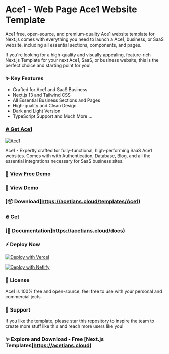# Ace1 - Web Page Ace1 Website Template

Ace1 free, open-source, and premium-quality Ace1 website template for Next.js comes with everything you need to launch a Ace1, business, or SaaS website, including all essential sections, components, and pages.

If you're looking for a high-quality and visually appealing, feature-rich Next.js Template for your next Ace1, SaaS, or business website, this is the perfect choice and starting point for you!

### ✨ Key Features
- Crafted for Ace1 and SaaS Business
- Next.js 13 and Tailwind CSS
- All Essential Business Sections and Pages
- High-quality and Clean Design
- Dark and Light Version
- TypeScript Support
and Much More ...

### [🔥 Get Ace1 ](https://acetians.cloud)

[![Ace1 ](https://cdn.nextjstemplates.com/Ace1----Ace1s-282e26f7-f543-4ae4-a777-ac306c08cce8.png)](https://acetians.cloud)

Ace1  - Expertly crafted for fully-functional, high-performing SaaS Ace1 websites. Comes with with Authentication, Database, Blog, and all the essential integrations necessary for SaaS business sites.


### [🚀 View Free Demo](https://Ace1.nextjstemplates.com/)

### [🚀 View  Demo](https://Ace1-.nextjstemplates.com/)

### [📦 Download]https://acetians.cloud/templates/Ace1)

### [🔥 Get ](https://acetians.cloud)

### [🔌 Documentation]https://acetians.cloud/docs)

### ⚡ Deploy Now

[![Deploy with Vercel](https://vercel.com/button)](https://vercel.com/new/clone?repository-url=https%3A%2F%2Fgithub.com%2FNextJSTemplates%2FAce1-nextjs)

[![Deploy with Netlify](https://www.netlify.com/img/deploy/button.svg)](https://app.netlify.com/start/deploy?repository=https://github.com/NextJSTemplates/Ace1-nextjs)


### 📄 License
Ace1 is 100% free and open-source, feel free to use with your personal and commercial jects.

### 💜 Support
If you like the template, please star this repository to inspire the team to create more stuff like this and reach more users like you!

### ✨ Explore and Download - Free [Next.js Templates]https://acetians.cloud)
